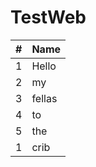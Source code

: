 # TestWeb
| \# |Name|
|----|----|
|  1 |Hello|
|  2 |my|
|  3 |fellas|
|  4 |to|
|  5 |the|
|  1 |crib|